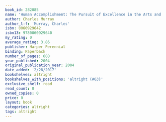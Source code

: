 ```yaml
---
book_id: 282085
name: 'Human Accomplishment: The Pursuit of Excellence in the Arts and Sciences, 800 B.C. to 1950'
author: Charles Murray
author_l-f: 'Murray, Charles'
isbn: 0060929642
isbn13: 9780060929640
my_rating: 0
average_rating: 3.86
publisher: Harper Perennial
binding: Paperback
number_of_pages: 688
year_published: 2004
original_publication_year: 2004
date_added: '2/28/2017'
bookshelves: altright
bookshelves_with_positions: 'altright (#63)'
exclusive_shelf: read
read_count: 0
owned_copies: 0
price: 0
layout: book
categories: altright
tags: altright
---
```

